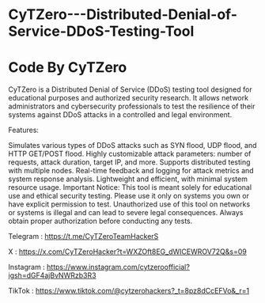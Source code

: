 # CyTZero---Distributed-Denial-of-Service-DDoS-Testing-Tool
# Code By CyTZero 
CyTZero is a Distributed Denial of Service (DDoS) testing tool designed for educational purposes and authorized security research. It allows network administrators and cybersecurity professionals to test the resilience of their systems against DDoS attacks in a controlled and legal environment.

Features:

Simulates various types of DDoS attacks such as SYN flood, UDP flood, and HTTP GET/POST flood.
Highly customizable attack parameters: number of requests, attack duration, target IP, and more.
Supports distributed testing with multiple nodes.
Real-time feedback and logging for attack metrics and system response analysis.
Lightweight and efficient, with minimal system resource usage.
Important Notice: This tool is meant solely for educational use and ethical security testing. Please use it only on systems you own or have explicit permission to test. Unauthorized use of this tool on networks or systems is illegal and can lead to severe legal consequences. Always obtain proper authorization before conducting any tests.



Telegram : https://t.me/CyTZeroTeamHackerS


X : https://x.com/CyTZeroHacker?t=WXZOft8EG_dWICEWROV72Q&s=09 


Instagram : https://www.instagram.com/cytzeroofficial?igsh=dGF4ajBvNWRzb3R3 



TikTok : https://www.tiktok.com/@cytzerohackers?_t=8pz8dCcEFVo&_r=1
